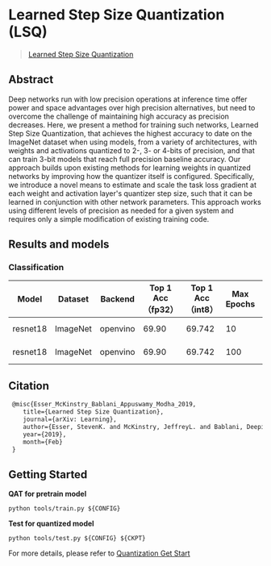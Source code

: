 # Learned Step Size Quantization (LSQ)

> [Learned Step Size Quantization](https://arxiv.org/abs/1902.08153)

<!-- [ALGORITHM] -->

## Abstract

Deep networks run with low precision operations at inference time offer power and space advantages over high precision alternatives, but need to overcome the challenge of maintaining high accuracy as precision decreases. Here, we present a method for training such networks, Learned Step Size Quantization, that achieves the highest accuracy to date on the ImageNet dataset when using models, from a variety of architectures, with weights and activations quantized to 2-, 3- or 4-bits of precision, and that can train 3-bit models that reach full precision baseline accuracy. Our approach builds upon existing methods for learning weights in quantized networks by improving how the quantizer itself is configured. Specifically, we introduce a novel means to estimate and scale the task loss gradient at each weight and activation layer's quantizer step size, such that it can be learned in conjunction with other network parameters. This approach works using different levels of precision as needed for a given system and requires only a simple modification of existing training code.

## Results and models

### Classification

| Model    | Dataset  | Backend  | Top 1 Acc（fp32） | Top 1 Acc（int8） | Max Epochs | Config       | Download                                                                                                                                                                                                                                                                                         |
| -------- | -------- | -------- | --------------- | --------------- | ---------- | ------------ | ------------------------------------------------------------------------------------------------------------------------------------------------------------------------------------------------------------------------------------------------------------------------------------------------ |
| resnet18 | ImageNet | openvino | 69.90           | 69.742          | 10         | [config](<>) | [model](https://download.openmmlab.com/mmrazor/v1/quantization/qat/openvino/lsq_openvino_resnet18_8xb32_10e_in1k_20230413_224237-36eac1f1.pth) \| [log](https://download.openmmlab.com/mmrazor/v1/quantization/qat/openvino/lsq_openvino_resnet18_8xb32_10e_in1k_20230413_224237-36eac1f1.log)   |
| resnet18 | ImageNet | openvino | 69.90           | 69.742          | 100        | [config](<>) | [model](https://download.openmmlab.com/mmrazor/v1/quantization/qat/openvino/lsq_openvino_resnet18_8xb32_100e_in1k_20230402_173316-ca5993bf.pth) \| [log](https://download.openmmlab.com/mmrazor/v1/quantization/qat/openvino/lsq_openvino_resnet18_8xb32_100e_in1k_20230402_173316-ca5993bf.log) |

## Citation

```latex
 @misc{Esser_McKinstry_Bablani_Appuswamy_Modha_2019,
    title={Learned Step Size Quantization},
    journal={arXiv: Learning},
    author={Esser, StevenK. and McKinstry, JeffreyL. and Bablani, Deepika and Appuswamy, Rathinakumar and Modha, DharmendraS.},
    year={2019},
    month={Feb}
 }
```

## Getting Started

**QAT for pretrain model**

```
python tools/train.py ${CONFIG}
```

**Test for quantized model**

```
python tools/test.py ${CONFIG} ${CKPT}
```

For more details, please refer to [Quantization Get Start](<>)
